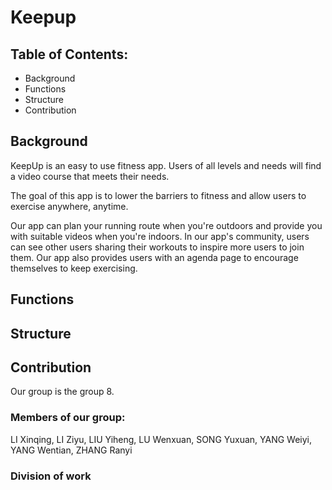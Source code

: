 # Keepup

## Table of Contents:
* Background
* Functions
* Structure
* Contribution

## Background
KeepUp is an easy to use fitness app. Users of all levels and needs will find a video course that meets their needs. 

The goal of this app is to lower the barriers to fitness and allow users to exercise anywhere, anytime.

Our app can plan your running route when you're outdoors and provide you with suitable videos when you're indoors. In our app's community, users can see other users sharing their workouts to inspire more users to join them. Our app also provides users with an agenda page to encourage themselves to keep exercising.

## Functions

## Structure

## Contribution

Our group is the group 8.

### Members of our group:
LI Xinqing,
LI Ziyu,
LIU Yiheng,
LU Wenxuan,
SONG Yuxuan,
YANG Weiyi,
YANG Wentian,
ZHANG Ranyi

### Division of work


